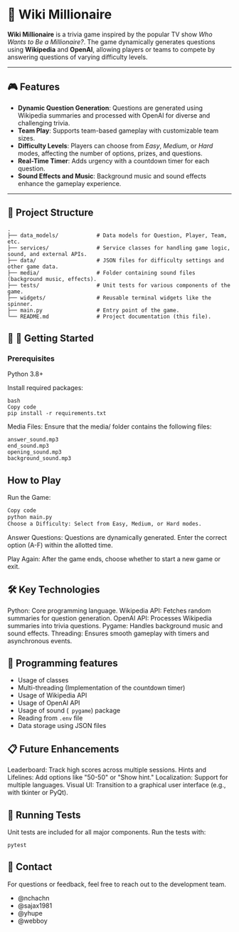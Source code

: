 # 🧠 Wiki Millionaire

**Wiki Millionaire** is a trivia game inspired by the popular TV show *Who Wants to Be a Millionaire?*. The game dynamically generates questions using **Wikipedia** and **OpenAI**, allowing players or teams to compete by answering questions of varying difficulty levels.

---

## 🎮 Features

- **Dynamic Question Generation**: Questions are generated using Wikipedia summaries and processed with OpenAI for diverse and challenging trivia.
- **Team Play**: Supports team-based gameplay with customizable team sizes.
- **Difficulty Levels**: Players can choose from *Easy*, *Medium*, or *Hard* modes, affecting the number of options, prizes, and questions.
- **Real-Time Timer**: Adds urgency with a countdown timer for each question.
- **Sound Effects and Music**: Background music and sound effects enhance the gameplay experience.

---

## 📂 Project Structure

```plaintext
.
├── data_models/            # Data models for Question, Player, Team, etc.
├── services/               # Service classes for handling game logic, sound, and external APIs.
├── data/                   # JSON files for difficulty settings and other game data.
├── media/                  # Folder containing sound files (background music, effects).
├── tests/                  # Unit tests for various components of the game.
├── widgets/                # Reusable terminal widgets like the spinner.
├── main.py                 # Entry point of the game.
└── README.md               # Project documentation (this file).
```

## 🚀 🚀 Getting Started
### Prerequisites
Python 3.8+

Install required packages:
```
bash
Copy code
pip install -r requirements.txt
```
Media Files: Ensure that the media/ folder contains the following files:

```
answer_sound.mp3
end_sound.mp3
opening_sound.mp3
background_sound.mp3
```
## How to Play
Run the Game:

```bash
Copy code
python main.py
Choose a Difficulty: Select from Easy, Medium, or Hard modes.

```
Answer Questions: Questions are dynamically generated. Enter the correct option (A-F) within the allotted time.

Play Again: After the game ends, choose whether to start a new game or exit.

## 🛠️ Key Technologies
Python: Core programming language.
Wikipedia API: Fetches random summaries for question generation.
OpenAI API: Processes Wikipedia summaries into trivia questions.
Pygame: Handles background music and sound effects.
Threading: Ensures smooth gameplay with timers and asynchronous events.
## 🎨 Programming features
- Usage of classes
- Multi-threading (Implementation of the countdown timer)
- Usage of Wikipedia API
- Usage of OpenAI API
- Usage of sound (``` pygame```) package
- Reading from ```.env``` file
- Data storage using JSON files

## 📋 Future Enhancements
Leaderboard: Track high scores across multiple sessions.
Hints and Lifelines: Add options like "50-50" or "Show hint."
Localization: Support for multiple languages.
Visual UI: Transition to a graphical user interface (e.g., with tkinter or PyQt).
## 🧪 Running Tests
Unit tests are included for all major components. Run the tests with:
```
pytest

```

## 📧 Contact
For questions or feedback, feel free to reach out to the development team.

- @nchachn
- @sajax1981
- @yhupe
- @webboy